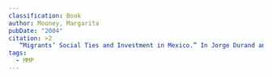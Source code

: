 ```yaml
---
classification: Book
author: Mooney, Margarita
pubDate: "2004"
citation: >2
   “Migrants’ Social Ties and Investment in Mexico.” In Jorge Durand and Douglas S. Massey (Eds.), Crossing the Border: Research from the Mexican Migration Project (pp. 45-62).  New York: Russell Sage Foundation.
tags:
  - MMP
---
```

